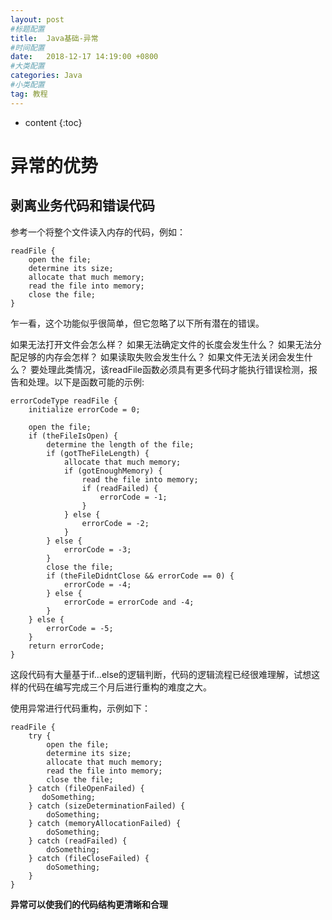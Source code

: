 ```yaml
---
layout: post
#标题配置
title:  Java基础-异常
#时间配置
date:   2018-12-17 14:19:00 +0800
#大类配置
categories: Java
#小类配置
tag: 教程
---
```


* content
{:toc}

# 异常的优势

## 剥离业务代码和错误代码
参考一个将整个文件读入内存的代码，例如：
```
readFile {
    open the file;
    determine its size;
    allocate that much memory;
    read the file into memory;
    close the file;
}
```
乍一看，这个功能似乎很简单，但它忽略了以下所有潜在的错误。

如果无法打开文件会怎么样？
如果无法确定文件的长度会发生什么？
如果无法分配足够的内存会怎样？
如果读取失败会发生什么？
如果文件无法关闭会发生什么？
要处理此类情况，该readFile函数必须具有更多代码才能执行错误检测，报告和处理。以下是函数可能的示例:
```
errorCodeType readFile {
    initialize errorCode = 0;
    
    open the file;
    if (theFileIsOpen) {
        determine the length of the file;
        if (gotTheFileLength) {
            allocate that much memory;
            if (gotEnoughMemory) {
                read the file into memory;
                if (readFailed) {
                    errorCode = -1;
                }
            } else {
                errorCode = -2;
            }
        } else {
            errorCode = -3;
        }
        close the file;
        if (theFileDidntClose && errorCode == 0) {
            errorCode = -4;
        } else {
            errorCode = errorCode and -4;
        }
    } else {
        errorCode = -5;
    }
    return errorCode;
}
```
这段代码有大量基于if...else的逻辑判断，代码的逻辑流程已经很难理解，试想这样的代码在编写完成三个月后进行重构的难度之大。

使用异常进行代码重构，示例如下：
```
readFile {
    try {
        open the file;
        determine its size;
        allocate that much memory;
        read the file into memory;
        close the file;
    } catch (fileOpenFailed) {
       doSomething;
    } catch (sizeDeterminationFailed) {
        doSomething;
    } catch (memoryAllocationFailed) {
        doSomething;
    } catch (readFailed) {
        doSomething;
    } catch (fileCloseFailed) {
        doSomething;
    }
}
```
**异常可以使我们的代码结构更清晰和合理**